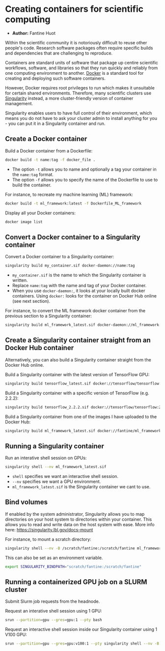 # Creating containers for scientific computing

- **Author:** Fantine Huot

Within the scientific community it is notoriously difficult to reuse other people's code.
Research software packages often require specific builds and dependencies that are challenging to reproduce.

Containers are standard units of software that package up centire scientific workflows, software, and libraries so that they run quickly and reliably from one computing environment to another. [Docker](https://www.docker.com]) is a standard tool for creating and deploying such software containers. 

However, Docker requires root privileges to run which makes it unsuitable for certain shared environments. Therefore, many scientific clusters use [Singularity](https://singularity.lbl.gov) instead, a more cluster-friendly version of container management.

Singularity enables users to have full control of their environment, which means you do not have to ask your cluster admin to install anything for you - you can put it in a Singularity container and run. 

## Create a Docker container 

Build a Docker container from a Dockerfile:
```bash
docker build -t name:tag -f docker_file .
```

- The option `-t` allows you to name and optionally a tag your container in the `name:tag` format.
- The option `-f` allows you to specify the name of the Dockerfile to use to build the container.

For instance, to recreate my machine learning (ML) framework:
```bash
docker build -t ml_framework:latest -f Dockerfile_ML_framework
```

Display all your Docker containers: 

```bash
docker image list
```

## Convert a Docker container to a Singularity container

Convert a Docker container to a Singularity container:

```bash
singularity build my_container.sif docker-daemon://name:tag
```

- `my_container.sif` is the name to which the Singularity container is written.
- Replace `name:tag` with the name and tag of your Docker container.
- When you use `docker-daemon:`, it looks at your locally built docker containers. Using `docker:` looks for the container on Docker Hub online (see next section). 

For instance, to convert the ML framework docker container from the previous section to a Singularity container:

```bash
singularity build ml_framework_latest.sif docker-daemon://ml_framework:latest
```

## Create a Singularity container straight from an Docker Hub container

Alternatively, you can also build a Singularity container straight from the Docker Hub online.

Build a Singularity container with the latest version of TensorFlow GPU:

```bash
singularity build tensorflow_latest.sif docker://tensorflow/tensorflow:latest-gpu
```

Build a Singularity container with a specific version of TensorFlow (e.g. 2.2.2):

```bash
singularity build tensorflow_2.2.2.sif docker://tensorflow/tensorflow:2.2.2-gpu
```

Build a Singularity container from one of the images I have uploaded to the Docker Hub:
```bash
singularity build ml_framework_latest.sif docker://fantine/ml_framework:latest
```

## Running a Singularity container

Run an interative shell session on GPUs:
```bash
singularity shell --nv ml_framework_latest.sif
```
- `shell` specifies we want an interactive shell session.
- `--nv` specifies we want a GPU environment.
- `ml_framework_latest.sif` is the Singularity container we cant to use.


## Bind volumes

If enabled by the system administrator, Singularity allows you to map directories on your host system to directories within your container. This allows you to read and write data on the host system with ease. More info here: https://singularity.lbl.gov/docs-mount

For instance, to mount a scratch directory:
```bash
singularity shell --nv -B /scratch/fantine:/scratch/fantine ml_framework_latest.sif
```

This can also be set as an environment variable.  

```bash
export SINGULARITY_BINDPATH="scratch/fantine:/scratch/fantine"
```

## Running a containerized GPU job on a SLURM cluster

Submit Slurm job requests from the headnode. 

Request an interative shell session using 1 GPU:

```bash
srun --partition=gpu --gres=gpu:1 --pty bash
```

Request an interactive shell session inside our Singularity container using 1 V100 GPU:
```bash
srun --partition=gpu --gres=gpu:v100:1 --pty singularity shell --nv -B /scratch/fantine:/scratch/fantine ml_framework_latest.sif
```